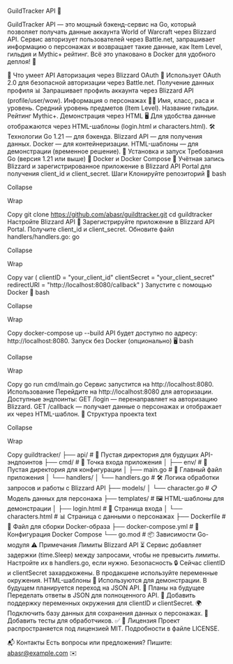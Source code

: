 GuildTracker API 🚀
  

GuildTracker API — это мощный бэкенд-сервис на Go, который позволяет получать данные аккаунта World of Warcraft через Blizzard API. Сервис авторизует пользователей через Battle.net, запрашивает информацию о персонажах и возвращает такие данные, как Item Level, гильдия и Mythic+ рейтинг. Всё это упаковано в Docker для удобного деплоя! 🐳

🌟 Что умеет API
Авторизация через Blizzard OAuth 🔐
Использует OAuth 2.0 для безопасной авторизации через Battle.net.
Получение данных профиля 📊
Запрашивает профиль аккаунта через Blizzard API (profile/user/wow).
Информация о персонажах 🧙‍♂️
Имя, класс, раса и уровень.
Средний уровень предметов (Item Level).
Название гильдии.
Рейтинг Mythic+.
Демонстрация через HTML 🖥️
Для удобства данные отображаются через HTML-шаблоны (login.html и characters.html).
🛠️ Технологии
Go 1.21 — для бэкенда.
Blizzard API — для получения данных.
Docker — для контейнеризации.
HTML-шаблоны — для демонстрации (временное решение).
🚀 Установка и запуск
Требования
Go (версия 1.21 или выше) 🐹
Docker и Docker Compose 🐳
Учётная запись Blizzard и зарегистрированное приложение в Blizzard API Portal для получения client_id и client_secret.
Шаги
Клонируйте репозиторий 📂
bash

Collapse

Wrap

Copy
git clone https://github.com/abasr/guildtracker.git
cd guildtracker
Настройте Blizzard API 🔑
Зарегистрируйте приложение в Blizzard API Portal.
Получите client_id и client_secret.
Обновите файл handlers/handlers.go:
go

Collapse

Wrap

Copy
var (
    clientID     = "your_client_id"
    clientSecret = "your_client_secret"
    redirectURI  = "http://localhost:8080/callback"
)
Запустите с помощью Docker 🐳
bash

Collapse

Wrap

Copy
docker-compose up --build
API будет доступно по адресу: http://localhost:8080.
Запуск без Docker (опционально) 🖥️
bash

Collapse

Wrap

Copy
go run cmd/main.go
Сервис запустится на http://localhost:8080.
Использование
Перейдите на http://localhost:8080 для авторизации.
Доступные эндпоинты:
GET /login — перенаправляет на авторизацию Blizzard.
GET /callback — получает данные о персонажах и отображает их через HTML-шаблон.
📁 Структура проекта
text

Collapse

Wrap

Copy
guildtracker/
├── api/                # 📂 Пустая директория для будущих API-эндпоинтов
├── cmd/                # 🚀 Точка входа приложения
│   ├── env/            # 📂 Пустая директория для конфигурации
│   ├── main.go         # 📜 Главный файл приложения
│   └── handlers/
│       └── handlers.go # 🛠️ Логика обработки запросов и работы с Blizzard API
├── models/
│   └── character.go    # 📋 Модель данных для персонажа
├── templates/          # 🖼️ HTML-шаблоны для демонстрации
│   ├── login.html      # 🔐 Страница входа
│   └── characters.html # 📊 Страница с данными о персонажах
├── Dockerfile          # 🐳 Файл для сборки Docker-образа
├── docker-compose.yml  # 🐳 Конфигурация Docker Compose
└── go.mod              # 📦 Зависимости Go-модуля
⚠️ Примечания
Лимиты Blizzard API ⏳
Сервис добавляет задержки (time.Sleep) между запросами, чтобы не превысить лимиты. Настройте их в handlers.go, если нужно.
Безопасность 🔒
Сейчас clientID и clientSecret захардкожены. В продакшене используйте переменные окружения.
HTML-шаблоны 📄
Используются для демонстрации. В будущем планируется переход на JSON API.
📅 Планы на будущее
Переделать ответы в JSON для полноценного API. 📡
Добавить поддержку переменных окружения для clientID и clientSecret. 🌍
Подключить базу данных для сохранения данных о персонажах. 💾
Добавить тесты для обработчиков. ✅
📜 Лицензия
Проект распространяется под лицензией MIT. Подробности в файле LICENSE.

📬 Контакты
Есть вопросы или предложения? Пишите: abasr@example.com ✉️
